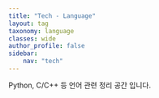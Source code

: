 ```yaml
---
title: "Tech - Language"
layout: tag
taxonomy: language
classes: wide
author_profile: false
sidebar:
    nav: "tech"
---
```

Python, C/C++ 등 언어 관련 정리 공간 입니다.